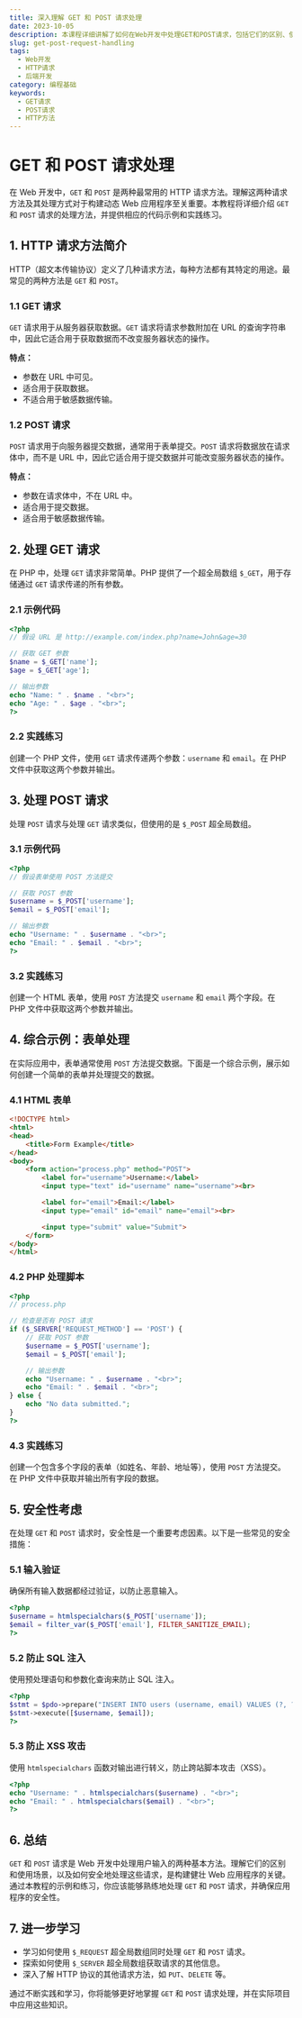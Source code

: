 ```yaml
---
title: 深入理解 GET 和 POST 请求处理
date: 2023-10-05
description: 本课程详细讲解了如何在Web开发中处理GET和POST请求，包括它们的区别、使用场景以及如何在不同编程语言中实现。
slug: get-post-request-handling
tags:
  - Web开发
  - HTTP请求
  - 后端开发
category: 编程基础
keywords:
  - GET请求
  - POST请求
  - HTTP方法
---
```


# GET 和 POST 请求处理

在 Web 开发中，`GET` 和 `POST` 是两种最常用的 HTTP 请求方法。理解这两种请求方法及其处理方式对于构建动态 Web 应用程序至关重要。本教程将详细介绍 `GET` 和 `POST` 请求的处理方法，并提供相应的代码示例和实践练习。

## 1. HTTP 请求方法简介

HTTP（超文本传输协议）定义了几种请求方法，每种方法都有其特定的用途。最常见的两种方法是 `GET` 和 `POST`。

### 1.1 GET 请求

`GET` 请求用于从服务器获取数据。`GET` 请求将请求参数附加在 URL 的查询字符串中，因此它适合用于获取数据而不改变服务器状态的操作。

**特点：**
- 参数在 URL 中可见。
- 适合用于获取数据。
- 不适合用于敏感数据传输。

### 1.2 POST 请求

`POST` 请求用于向服务器提交数据，通常用于表单提交。`POST` 请求将数据放在请求体中，而不是 URL 中，因此它适合用于提交数据并可能改变服务器状态的操作。

**特点：**
- 参数在请求体中，不在 URL 中。
- 适合用于提交数据。
- 适合用于敏感数据传输。

## 2. 处理 GET 请求

在 PHP 中，处理 `GET` 请求非常简单。PHP 提供了一个超全局数组 `$_GET`，用于存储通过 `GET` 请求传递的所有参数。

### 2.1 示例代码

```php
<?php
// 假设 URL 是 http://example.com/index.php?name=John&age=30

// 获取 GET 参数
$name = $_GET['name'];
$age = $_GET['age'];

// 输出参数
echo "Name: " . $name . "<br>";
echo "Age: " . $age . "<br>";
?>
```

### 2.2 实践练习

创建一个 PHP 文件，使用 `GET` 请求传递两个参数：`username` 和 `email`。在 PHP 文件中获取这两个参数并输出。

## 3. 处理 POST 请求

处理 `POST` 请求与处理 `GET` 请求类似，但使用的是 `$_POST` 超全局数组。

### 3.1 示例代码

```php
<?php
// 假设表单使用 POST 方法提交

// 获取 POST 参数
$username = $_POST['username'];
$email = $_POST['email'];

// 输出参数
echo "Username: " . $username . "<br>";
echo "Email: " . $email . "<br>";
?>
```

### 3.2 实践练习

创建一个 HTML 表单，使用 `POST` 方法提交 `username` 和 `email` 两个字段。在 PHP 文件中获取这两个参数并输出。

## 4. 综合示例：表单处理

在实际应用中，表单通常使用 `POST` 方法提交数据。下面是一个综合示例，展示如何创建一个简单的表单并处理提交的数据。

### 4.1 HTML 表单

```html
<!DOCTYPE html>
<html>
<head>
    <title>Form Example</title>
</head>
<body>
    <form action="process.php" method="POST">
        <label for="username">Username:</label>
        <input type="text" id="username" name="username"><br>

        <label for="email">Email:</label>
        <input type="email" id="email" name="email"><br>

        <input type="submit" value="Submit">
    </form>
</body>
</html>
```

### 4.2 PHP 处理脚本

```php
<?php
// process.php

// 检查是否有 POST 请求
if ($_SERVER['REQUEST_METHOD'] == 'POST') {
    // 获取 POST 参数
    $username = $_POST['username'];
    $email = $_POST['email'];

    // 输出参数
    echo "Username: " . $username . "<br>";
    echo "Email: " . $email . "<br>";
} else {
    echo "No data submitted.";
}
?>
```

### 4.3 实践练习

创建一个包含多个字段的表单（如姓名、年龄、地址等），使用 `POST` 方法提交。在 PHP 文件中获取并输出所有字段的数据。

## 5. 安全性考虑

在处理 `GET` 和 `POST` 请求时，安全性是一个重要考虑因素。以下是一些常见的安全措施：

### 5.1 输入验证

确保所有输入数据都经过验证，以防止恶意输入。

```php
<?php
$username = htmlspecialchars($_POST['username']);
$email = filter_var($_POST['email'], FILTER_SANITIZE_EMAIL);
?>
```

### 5.2 防止 SQL 注入

使用预处理语句和参数化查询来防止 SQL 注入。

```php
<?php
$stmt = $pdo->prepare("INSERT INTO users (username, email) VALUES (?, ?)");
$stmt->execute([$username, $email]);
?>
```

### 5.3 防止 XSS 攻击

使用 `htmlspecialchars` 函数对输出进行转义，防止跨站脚本攻击（XSS）。

```php
<?php
echo "Username: " . htmlspecialchars($username) . "<br>";
echo "Email: " . htmlspecialchars($email) . "<br>";
?>
```

## 6. 总结

`GET` 和 `POST` 请求是 Web 开发中处理用户输入的两种基本方法。理解它们的区别和使用场景，以及如何安全地处理这些请求，是构建健壮 Web 应用程序的关键。通过本教程的示例和练习，你应该能够熟练地处理 `GET` 和 `POST` 请求，并确保应用程序的安全性。

## 7. 进一步学习

- 学习如何使用 `$_REQUEST` 超全局数组同时处理 `GET` 和 `POST` 请求。
- 探索如何使用 `$_SERVER` 超全局数组获取请求的其他信息。
- 深入了解 HTTP 协议的其他请求方法，如 `PUT`、`DELETE` 等。

通过不断实践和学习，你将能够更好地掌握 `GET` 和 `POST` 请求处理，并在实际项目中应用这些知识。